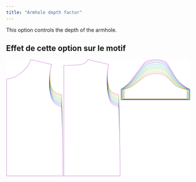 ```yaml
---
title: "Armhole depth factor"
---
```


This option controls the depth of the armhole.

## Effet de cette option sur le motif

![This image shows the effect of this option by superimposing several variants that have a different value for this option](teagan_armholedepthfactor_sample.svg "Effect of this option on the pattern")
